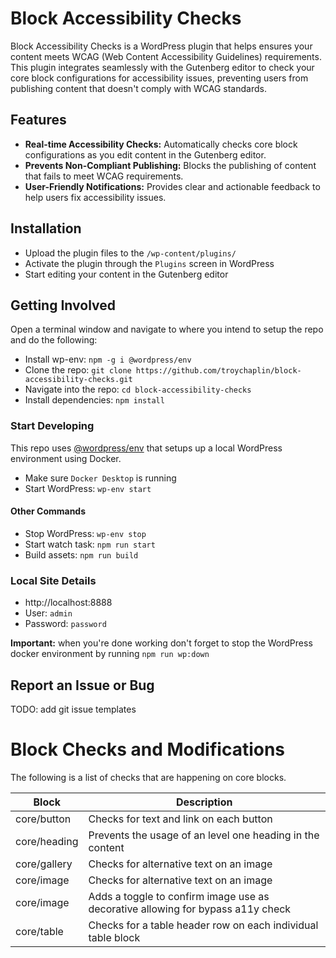 # Block Accessibility Checks

Block Accessibility Checks is a WordPress plugin that helps ensures your content meets WCAG (Web Content Accessibility Guidelines) requirements. This plugin integrates seamlessly with the Gutenberg editor to check your core block configurations for accessibility issues, preventing users from publishing content that doesn't comply with WCAG standards.

## Features

-   **Real-time Accessibility Checks:** Automatically checks core block configurations as you edit content in the Gutenberg editor.
-   **Prevents Non-Compliant Publishing:** Blocks the publishing of content that fails to meet WCAG requirements.
-   **User-Friendly Notifications:** Provides clear and actionable feedback to help users fix accessibility issues.

## Installation

-   Upload the plugin files to the `/wp-content/plugins/`
-   Activate the plugin through the `Plugins` screen in WordPress
-   Start editing your content in the Gutenberg editor

## Getting Involved

Open a terminal window and navigate to where you intend to setup the repo and do the following:

-   Install wp-env: `npm -g i @wordpress/env`
-   Clone the repo: `git clone https://github.com/troychaplin/block-accessibility-checks.git`
-   Navigate into the repo: `cd block-accessibility-checks`
-   Install dependencies: `npm install`

### Start Developing

This repo uses [@wordpress/env](https://github.com/WordPress/gutenberg/tree/HEAD/packages/env#readme) that setups up a local WordPress environment using Docker.

-   Make sure `Docker Desktop` is running
-   Start WordPress: `wp-env start`

#### Other Commands

-   Stop WordPress: `wp-env stop`
-   Start watch task: `npm run start`
-   Build assets: `npm run build`

### Local Site Details

-   http://localhost:8888
-   User: `admin`
-   Password: `password`

**Important:** when you're done working don't forget to stop the WordPress docker environment by running `npm run wp:down`

## Report an Issue or Bug

TODO: add git issue templates

# Block Checks and Modifications

The following is a list of checks that are happening on core blocks.

| Block        | Description                                                                     |
| ------------ | ------------------------------------------------------------------------------- |
| core/button  | Checks for text and link on each button                                         |
| core/heading | Prevents the usage of an level one heading in the content                       |
| core/gallery | Checks for alternative text on an image                                         |
| core/image   | Checks for alternative text on an image                                         |
| core/image   | Adds a toggle to confirm image use as decorative allowing for bypass a11y check |
| core/table   | Checks for a table header row on each individual table block                    |
